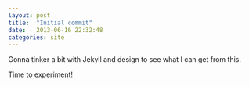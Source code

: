 ```yaml
---
layout: post
title:  "Initial commit"
date:   2013-06-16 22:32:48
categories: site
---
```


Gonna tinker a bit with Jekyll and design to see what I can get from this.

Time to experiment!
